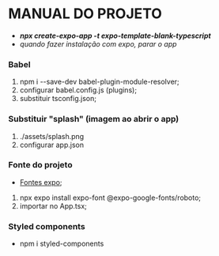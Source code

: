 # MANUAL DO PROJETO

- _**npx create-expo-app -t expo-template-blank-typescript**_
- _quando fazer instalação com expo, parar o app_

### Babel

1. npm i --save-dev babel-plugin-module-resolver;
2. configurar babel.config.js (plugins);
3. substituir tsconfig.json;

### Substituir "splash" (imagem ao abrir o app)

1. ./assets/splash.png
2. configurar app.json

### Fonte do projeto

- [Fontes expo](https://docs.expo.dev/develop/user-interface/fonts/#use-a-google-font);

1. npx expo install expo-font @expo-google-fonts/roboto;
2. importar no App.tsx;

### Styled components

- npm i styled-components
